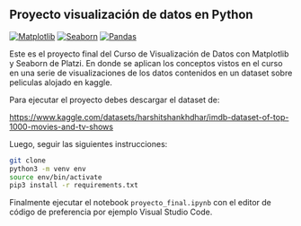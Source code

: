 ## Proyecto visualización de datos en Python

[![Matplotlib](https://img.shields.io/badge/Matplotlib-v3.8.2-green)](https://matplotlib.org/)
[![Seaborn](https://img.shields.io/badge/Seaborn-v0.13.0-lgreen?logo=seaborn)](https://seaborn.pydata.org/)
[![Pandas](https://img.shields.io/badge/Pandas-v2.1.4-42AE6E?logo=pandas)](https://pandas.pydata.org/)


Este es el proyecto final del Curso de Visualización de Datos con Matplotlib y Seaborn de Platzi. En donde se aplican los conceptos vistos en el curso en una serie de visualizaciones de los datos contenidos en un dataset sobre peliculas alojado en kaggle.

Para ejecutar el proyecto debes descargar el dataset de: 

https://www.kaggle.com/datasets/harshitshankhdhar/imdb-dataset-of-top-1000-movies-and-tv-shows

Luego, seguir las siguientes instrucciones:

```sh
git clone 
python3 -m venv env
source env/bin/activate
pip3 install -r requirements.txt
```
Finalmente ejecutar el notebook ```proyecto_final.ipynb``` con el editor de código de preferencia por ejemplo Visual Studio Code.
